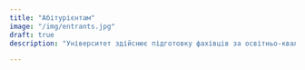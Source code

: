 ```yaml
---
title: "Абітурієнтам"
image: "/img/entrants.jpg"
draft: true
description: "Університет здійснює підготовку фахівців за освітньо-кваліфікаційними рівнями: «Молодший спеціаліст», «Бакалавр», «Магістр» та підготовку кадрів вищої кваліфікації в аспірантурі та докторантурі. Загалом, в університеті навчається близько 26 тис. студентів і курсантів, 1660 аспірантів і біля 130 докторантів. "

---
```

